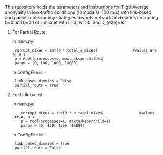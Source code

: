 This repository holds the parameters and instructions for 'Fig9:Average anonymity in low-traffic conditions (\lambda_U=100 m/s) with link-based and partial-route dummy strategies towards network adversaries corrupting b=0 and b=0.1 of a mixnet with L=3, W=50, and D_{e2e}=1s.'


1. For Partial Route:

    In main.py:

        corrupt_mixes = int(0 * total_n_mixes)                #values are 0, 0.1
        p = Pool(processes=4, maxtasksperchild=1)
        param = [0, 100, 1000, 10000]
        
        

   In ConfigFile.ini:

        link_based_dummies = False
        partial_route = True

2. For Link-based:

    In main.py:

           corrupt_mixes = int(0 * n_total_mixes)                #values are 0, 0.1
           p = Pool(processes=4, maxtasksperchild=1)
           param = [0, 150, 1500, 15000]
        
        
   In ConfigFile.ini:

        link_based_dummies = True
        partial_route = False
